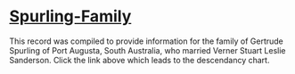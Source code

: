 # [Spurling-Family](https://jarvis-genealogy.github.io/Spurling-Family/content/spurling-tree.html)

This record was compiled to provide information for the family of Gertrude Spurling of Port Augusta, South Australia, who married Verner Stuart Leslie Sanderson. Click the link above which leads to the descendancy chart.

